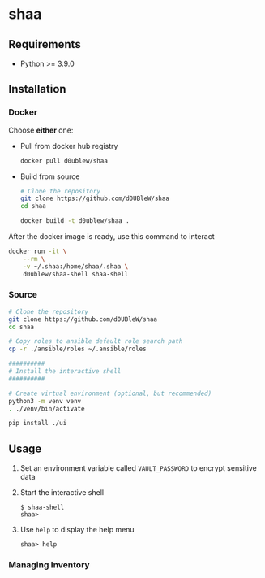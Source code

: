 # shaa

## Requirements

- Python >= 3.9.0

## Installation

### Docker

Choose **either** one:

- Pull from docker hub registry

    ```sh
    docker pull d0ublew/shaa
    ```

- Build from source

    ```sh
    # Clone the repository
    git clone https://github.com/d0UBleW/shaa
    cd shaa

    docker build -t d0ublew/shaa .
    ```

After the docker image is ready, use this command to interact

```sh
docker run -it \
    --rm \
    -v ~/.shaa:/home/shaa/.shaa \
    d0ublew/shaa-shell shaa-shell
```

### Source

```sh
# Clone the repository
git clone https://github.com/d0UBleW/shaa
cd shaa

# Copy roles to ansible default role search path
cp -r ./ansible/roles ~/.ansible/roles

##########
# Install the interactive shell
##########

# Create virtual environment (optional, but recommended)
python3 -m venv venv
. ./venv/bin/activate

pip install ./ui
```

## Usage

1. Set an environment variable called `VAULT_PASSWORD` to encrypt sensitive data

2. Start the interactive shell

    ```console
    $ shaa-shell
    shaa>
    ```

3. Use `help` to display the help menu

    ```console
    shaa> help
    ```

### Managing Inventory

